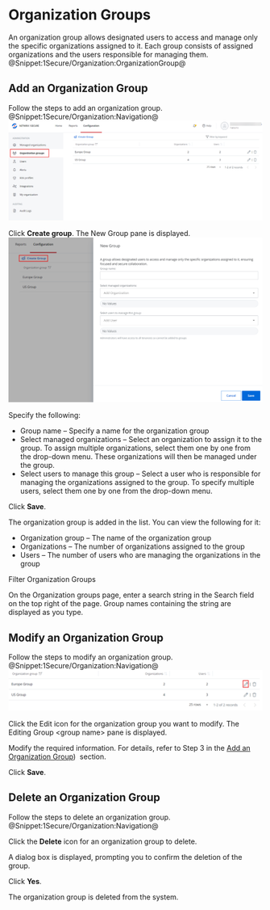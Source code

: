 # Organization Groups

An organization group allows designated users to access and manage only the specific organizations assigned to it. Each group consists of assigned organizations and the users responsible for managing them. @Snippet:1Secure/Organization:OrganizationGroup@

## Add an Organization Group

Follow the steps to add an organization group. @Snippet:1Secure/Organization:Navigation@![](../../../Resources/Images/1Secure/Organizationggroups.png)

Click **Create group**. The New Group pane is displayed.![](../../../Resources/Images/1Secure/Createorganizationgroup.png)

Specify the following:

- Group name – Specify a name for the organization group
- Select managed organizations – Select an organization to assign it to the group. To assign multiple organizations, select them one by one from the drop-down menu. These organizations will then be managed under the group.
- Select users to manage this group – Select a user who is responsible for managing the organizations assigned to the group. To specify multiple users, select them one by one from the drop-down menu.

Click **Save**.

The organization group is added in the list. You can view the following for it:

- Organization group – The name of the organization group
- Organizations – The number of organizations assigned to the group
- Users – The number of users who are managing the organizations in the group

Filter Organization Groups

On the Organization groups page, enter a search string in the Search field on the top right of the page. Group names containing the string are displayed as you type.

## Modify an Organization Group

Follow the steps to modify an organization group. @Snippet:1Secure/Organization:Navigation@![](../../../Resources/Images/1Secure/modifyorganizationgroup.png)

Click the Edit icon for the organization group you want to modify. The Editing Group &lt;group name&gt; pane is displayed.

Modify the required information. For details, refer to Step 3 in the [Add an Organization Group](#Add))  section.

Click **Save**.

## Delete an Organization Group

Follow the steps to delete an organization group. @Snippet:1Secure/Organization:Navigation@ 

Click the **Delete** icon for an organization group to delete.

A dialog box is displayed, prompting you to confirm the deletion of the group.

Click **Yes**.

The organization group is deleted from the system.